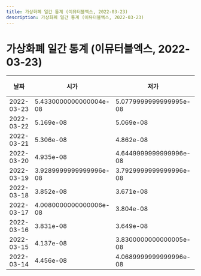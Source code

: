 ```yaml
---
title: 가상화폐 일간 통계 (이뮤터블엑스, 2022-03-23)
description: 가상화폐 일간 통계 (이뮤터블엑스, 2022-03-23)
---
```



가상화폐 일간 통계 (이뮤터블엑스, 2022-03-23)
===

|날짜|시가|저가|고가|종가|비고|
|--|--|--|--|--|--|
|2022-03-23|5.4330000000000004e-08|5.0779999999999995e-08|5.8e-08|5.271e-08|    |
|2022-03-22|5.169e-08|5.069e-08|5.88e-08|5.491e-08|    |
|2022-03-21|5.306e-08|4.862e-08|5.604e-08|5.164e-08|    |
|2022-03-20|4.935e-08|4.6449999999999996e-08|5.793e-08|5.28e-08|    |
|2022-03-19|3.9289999999999996e-08|3.7929999999999996e-08|5.2979999999999995e-08|4.933e-08|    |
|2022-03-18|3.852e-08|3.671e-08|3.926e-08|3.926e-08|    |
|2022-03-17|4.0080000000000006e-08|3.804e-08|4.255e-08|3.847e-08|    |
|2022-03-16|3.831e-08|3.649e-08|4.091e-08|4.0330000000000004e-08|    |
|2022-03-15|4.137e-08|3.8300000000000005e-08|4.259e-08|3.833e-08|    |
|2022-03-14|4.456e-08|4.0689999999999996e-08|4.5850000000000004e-08|4.1629999999999996e-08|    |
